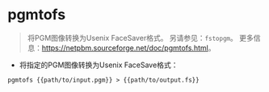 # pgmtofs

> 将PGM图像转换为Usenix FaceSaver格式。
> 另请参见：`fstopgm`。
> 更多信息：<https://netpbm.sourceforge.net/doc/pgmtofs.html>。

- 将指定的PGM图像转换为Usenix FaceSave格式：

`pgmtofs {{path/to/input.pgm}} > {{path/to/output.fs}}`